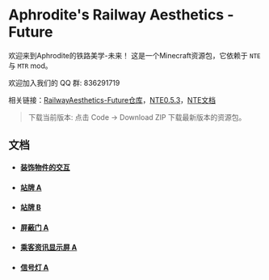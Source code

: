 # Aphrodite's Railway Aesthetics - Future


欢迎来到Aphrodite的铁路美学-未来！
这是一个Minecraft资源包，它依赖于 `NTE` 与 `MTR` mod。

欢迎加入我们的 QQ 群: 836291719

相关链接：[RailwayAesthetics-Future仓库](https://github.com/aphrodite281/RailwayAesthetics-Future)，[NTE0.5.3](https://github.com/aphrodite281/mtr-nte/releases/tag/Alpha)，[NTE文档](https://www.zbx1425.cn/nautilus/mtr-nte/#/)

> 下载当前版本: 点击 Code -> Download ZIP 下载最新版本的资源包。



## 文档

- #### [装饰物件的交互](/RailwayAesthetics-Future/docs/etjh.html)

- #### [站牌 A](/RailwayAesthetics-Future/docs/stop_signa.html)

- #### [站牌 B](/RailwayAesthetics-Future/docs/stop_signb.html)
  
- #### [屏蔽门 A](/RailwayAesthetics-Future/docs/psda.html)
  
- #### [乘客资讯显示屏 A](/RailwayAesthetics-Future/docs/pida.html)

- #### [信号灯 A](/RailwayAesthetics-Future/docs/signal_lighta.html)

